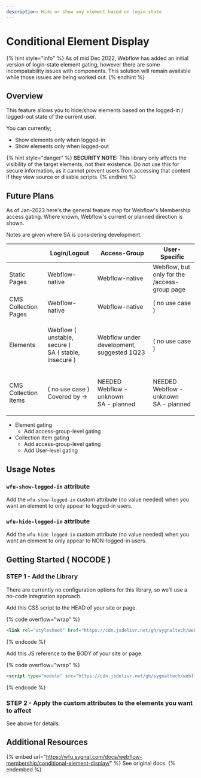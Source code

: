 ```yaml
---
description: Hide or show any element based on login state
---
```


# Conditional Element Display

{% hint style="info" %}
As of mid Dec 2022, Webflow has added an initial version of login-state element gating, however there are some incompatability issues with components. This solution will remain available while those issues are being worked out.
{% endhint %}

## Overview

This feature allows you to hide/show elements based on the logged-in / logged-out state of the current user.

You can currently;

* Show elements only when logged-in
* Show elements only when logged-out

{% hint style="danger" %}
**SECURITY NOTE:** This library only affects the visibility of the target elements, not their existence. Do not use this for secure information, as it cannot prevent users from accessing that content if they view source or disable scripts.
{% endhint %}

## Future Plans

As of Jan-2023 here's the general feature map for Webflow's Membership access gating. Where known, Webflow's current or planned direction is shown.&#x20;

Notes are given where SA is considering development.&#x20;

|                      | Login/Logout                                                   | Access-Group                                       | User-Specific                                      |
| -------------------- | -------------------------------------------------------------- | -------------------------------------------------- | -------------------------------------------------- |
| Static Pages         | Webflow-native                                                 | Webflow-native                                     | Webflow, but only for the /access-group page       |
| CMS Collection Pages | Webflow-native                                                 | Webflow-native                                     | ( no use case )                                    |
| Elements             | <p>Webflow ( unstable, secure )<br>SA ( stable, insecure )</p> | Webflow under development, suggested 1Q23          | ( no use case )                                    |
| CMS Collection Items | <p>( no use case )<br>Covered by -></p>                        | <p>NEEDED<br>Webflow - unknown<br>SA - planned</p> | <p>NEEDED<br>Webflow - unknown<br>SA - planned</p> |

* Element gating
  * Add access-group-level gating
* Collection Item gating
  * Add access-group-level gating
  * Add User-level gating&#x20;

## Usage Notes <a href="#usage-notes" id="usage-notes"></a>

### `wfu-show-logged-in` attribute <a href="#wfu-show-logged-in-attribute" id="wfu-show-logged-in-attribute"></a>

Add the `wfu-show-logged-in` custom attribute (no value needed) when you want an element to only appear to logged-in users.

### `wfu-hide-logged-in` attribute <a href="#wfu-hide-logged-in-attribute" id="wfu-hide-logged-in-attribute"></a>

Add the `wfu-hide-logged-in` custom attribute (no value needed) when you want an element to only appear to NON-logged-in users.

## Getting Started ( NOCODE ) <a href="#getting-started-nocode" id="getting-started-nocode"></a>

### STEP 1 - Add the Library <a href="#step-1---add-the-library" id="step-1---add-the-library"></a>

There are currently no configuration options for this library, so we’ll use a _no-code_ integration approach.

Add this CSS script to the HEAD of your site or page.

{% code overflow="wrap" %}
```html
<link rel="stylesheet" href="https://cdn.jsdelivr.net/gh/sygnaltech/webflow-util@3.39/dist/css/webflow-membership.css">
```
{% endcode %}

Add this JS reference to the BODY of your site or page.

{% code overflow="wrap" %}
```html
<script type="module" src="https://cdn.jsdelivr.net/gh/sygnaltech/webflow-util@3.39/src/nocode/webflow-membership.js"></script>
```
{% endcode %}

### STEP 2 - Apply the custom attributes to the elements you want to affect <a href="#step-2---apply-the-custom-attributes-to-the-elements-you-want-to-affect" id="step-2---apply-the-custom-attributes-to-the-elements-you-want-to-affect"></a>

See above for details.

## Additional Resources

{% embed url="https://wfu.sygnal.com/docs/webflow-membership/conditional-element-display/" %}
See original docs.
{% endembed %}

